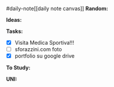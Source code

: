 #daily-note[[daily note canvas]] 
**Random:**


**Ideas:**


**Tasks:**
- [x] Visita Medica Sportiva!!!
- [ ] sforazzini.com foto
- [x] portfolio su google drive

**To Study:**


**UNI:**
